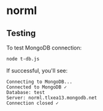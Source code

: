 # norml

## Testing

To test MongoDB connection:
```bash
node t-db.js
```

If successful, you'll see:
```
Connecting to MongoDB...
Connected to MongoDB ✓
Database: test
Server: norml.tlxea13.mongodb.net
Connection closed ✓
``` 